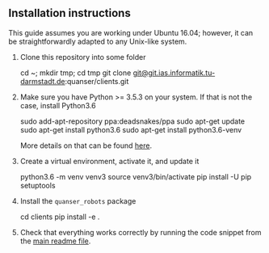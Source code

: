 Installation instructions
-------------------------

This guide assumes you are working under Ubuntu 16.04;
however, it can be straightforwardly adapted to any Unix-like system.

1. Clone this repository into some folder

    cd ~; mkdir tmp; cd tmp
    git clone git@git.ias.informatik.tu-darmstadt.de:quanser/clients.git

2. Make sure you have Python >= 3.5.3 on your system. If that is not the case,
   install Python3.6

    sudo add-apt-repository ppa:deadsnakes/ppa
    sudo apt-get update
    sudo apt-get install python3.6
    sudo apt-get install python3.6-venv
    
    More details on that can be found [here](https://askubuntu.com/questions/865554/how-do-i-install-python-3-6-using-apt-get).

3. Create a virtual environment, activate it, and update it

    python3.6 -m venv venv3
    source venv3/bin/activate
    pip install -U pip setuptools

4. Install the `quanser_robots` package

    cd clients
    pip install -e .

5. Check that everything works correctly by running the code snippet
   from the [main readme file](../Readme.md).
